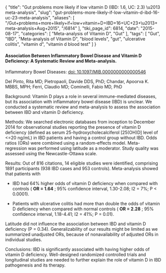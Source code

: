 {
    "title": "Gut problems more likely if low vitamin D (IBD: 1.6, UC: 2.3) \u2013 meta-analysis",
    "slug": "gut-problems-more-likely-if-low-vitamin-d-ibd-16-uc-23-meta-analysis",
    "aliases": [
        "/Gut+problems+more+likely+if+low+vitamin+D+IBD+16+UC+23+\u2013+meta-analysis+Aug+2015",
        "/6814"
    ],
    "tiki_page_id": 6814,
    "date": "2015-08-17",
    "categories": [
        "Meta-analysis of Vitamin D",
        "Gut"
    ],
    "tags": [
        "Gut",
        "IBD",
        "Meta-analysis of Vitamin D",
        "blood levels",
        "gut",
        "ulcerative colitis",
        "vitamin d",
        "vitamin d blood test"
    ]
}


#### Association Between Inflammatory Bowel Disease and Vitamin D Deficiency: A Systematic Review and Meta-analysis.

Inflammatory Bowel Diseases: [doi: 10.1097/MIB.0000000000000546](https://doi.org/10.1097/MIB.0000000000000546)

Del Pinto, Rita MD; Pietropaoli, Davide DDS, PhD; Chandar, Apoorva K. MBBS, MPH; Ferri, Claudio MD; Cominelli, Fabio MD, PhD

Background: Vitamin D plays a role in several immune-mediated diseases, but its association with inflammatory bowel disease (IBD) is unclear. We conducted a systematic review and meta-analysis to assess the association between IBD and vitamin D deficiency.

Methods: We searched electronic databases from inception to December 2014 for observational studies reporting the presence of vitamin D deficiency (defined as serum 25-hydroxycholecalciferol <span>[25(OH)D]</span> level of <=20 ng/mL) in IBD patients and having a control group without IBD. Odds ratios (ORs) were combined using a random-effects model. Meta-regression was performed using latitude as a moderator. Study quality was assessed using the Newcastle-Ottawa scale.

Results: Out of 816 citations, 14 eligible studies were identified, comprising 1891 participants (938 IBD cases and 953 controls). Meta-analysis showed that patients with 

* IBD had 64% higher odds of vitamin D deficiency when compared with controls ( **OR = 1.64** ; 95% confidence interval, 1.30-2.08; I2 = 7%; P < 0.0001). 

* Patients with ulcerative colitis had more than double the odds of vitamin D deficiency when compared with normal controls ( **OR = 2.28** ; 95% confidence interval, 1.18-4.41; I2 = 41%; P = 0.01). 

Latitude did not influence the association between IBD and vitamin D deficiency (P = 0.34). Generalizability of our results might be limited as we summarized unadjusted ORs, because of nonavailability of adjusted ORs in individual studies.

Conclusions: IBD is significantly associated with having higher odds of vitamin D deficiency. Well-designed randomized controlled trials and longitudinal studies are needed to further explain the role of vitamin D in IBD pathogenesis and its therapy.
